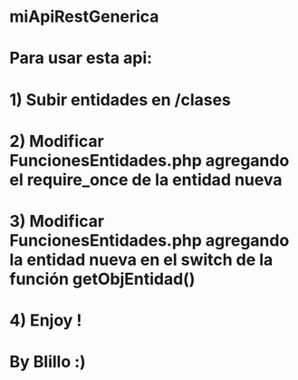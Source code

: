 # miApiRestGenerica
# Para usar esta api:
# 1) Subir entidades en /clases
# 2) Modificar FuncionesEntidades.php agregando el require_once de la entidad nueva
# 3) Modificar FuncionesEntidades.php agregando la entidad nueva en el switch de la función getObjEntidad()
#
#
# 4) Enjoy !
#
#
# By Blillo :)
#
#
#